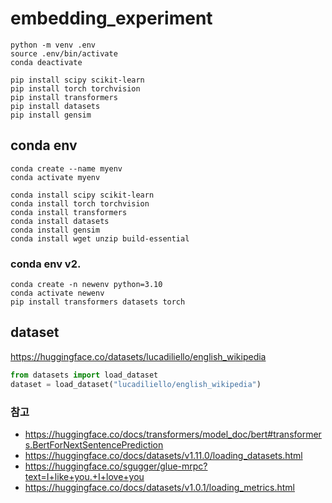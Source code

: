 # embedding_experiment

``` linux
python -m venv .env
source .env/bin/activate
conda deactivate

pip install scipy scikit-learn
pip install torch torchvision
pip install transformers
pip install datasets
pip install gensim
```

## conda env
``` linux
conda create --name myenv
conda activate myenv

conda install scipy scikit-learn
conda install torch torchvision
conda install transformers
conda install datasets
conda install gensim
conda install wget unzip build-essential
```

### conda env v2.
``` linux
conda create -n newenv python=3.10
conda activate newenv
pip install transformers datasets torch
```


## dataset
https://huggingface.co/datasets/lucadiliello/english_wikipedia
``` python
from datasets import load_dataset
dataset = load_dataset("lucadiliello/english_wikipedia")
```

### 참고 
- https://huggingface.co/docs/transformers/model_doc/bert#transformers.BertForNextSentencePrediction    
- https://huggingface.co/docs/datasets/v1.11.0/loading_datasets.html
- https://huggingface.co/sgugger/glue-mrpc?text=I+like+you.+I+love+you
- https://huggingface.co/docs/datasets/v1.0.1/loading_metrics.html    
